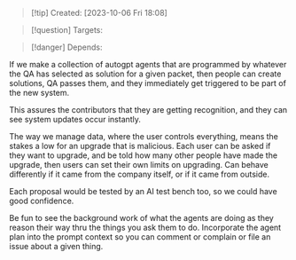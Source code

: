 
>[!tip] Created: [2023-10-06 Fri 18:08]

>[!question] Targets: 

>[!danger] Depends: 

If we make a collection of autogpt agents that are programmed by whatever the QA has selected as solution for a given packet, then people can create solutions, QA passes them, and they immediately get triggered to be part of the new system.

This assures the contributors that they are getting recognition, and they can see system updates occur instantly.

The way we manage data, where the user controls everything, means the stakes a low for an upgrade that is malicious.  Each user can be asked if they want to upgrade, and be told how many other people have made the upgrade, then users can set their own limits on upgrading.  Can behave differently if it came from the company itself, or if it came from outside.

Each proposal would be tested by an AI test bench too, so we could have good confidence.

Be fun to see the background work of what the agents are doing as they reason their way thru the things you ask them to do.  Incorporate the agent plan into the prompt context so you can comment or complain or file an issue about a given thing.

